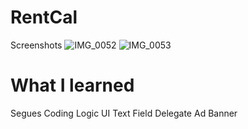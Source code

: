 # RentCal

Screenshots
![IMG_0052](https://user-images.githubusercontent.com/32113721/106833119-9e10fa00-6658-11eb-83d0-305cd51de5b5.PNG)
![IMG_0053](https://user-images.githubusercontent.com/32113721/106833122-9f422700-6658-11eb-9b02-2b9e40848787.PNG)

# What I learned
Segues
Coding Logic
UI Text Field Delegate
Ad Banner
